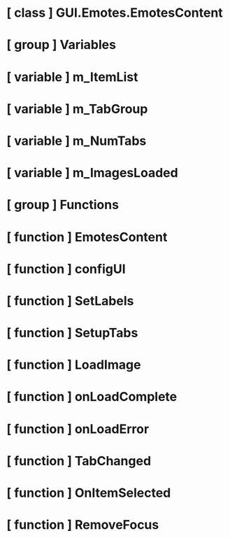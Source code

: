 # [ class ] GUI.Emotes.EmotesContent

# [ group ] Variables

# [ variable ] m_ItemList

# [ variable ] m_TabGroup

# [ variable ] m_NumTabs

# [ variable ] m_ImagesLoaded

# [ group ] Functions

# [ function ] EmotesContent

# [ function ] configUI

# [ function ] SetLabels

# [ function ] SetupTabs

# [ function ] LoadImage

# [ function ] onLoadComplete

# [ function ] onLoadError

# [ function ] TabChanged

# [ function ] OnItemSelected

# [ function ] RemoveFocus

